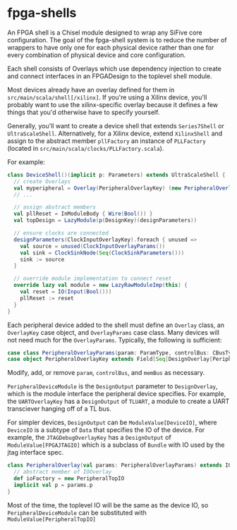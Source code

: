 # fpga-shells

An FPGA shell is a Chisel module designed to wrap any SiFive core configuration.
The goal of the fpga-shell system is to reduce the number of wrappers to have only
one for each physical device rather than one for every combination of physical device and core configuration.

Each shell consists of Overlays which use dependency injection to create and connect interfaces in an FPGADesign to the toplevel shell module.

Most devices already have an overlay defined for them in `src/main/scala/shell[/xilinx]`.
If you're using a Xilinx device, you'll probably want to use the xilinx-specific overlay
because it defines a few things that you'd otherwise have to specify yourself.

Generally, you'll want to create a device shell that extends `Series7Shell` or `UltraScaleShell`.
Alternatively, for a Xilinx device, extend `XilinxShell` and assign to the abstract member `pllFactory` an instance of `PLLFactory`
(located in `src/main/scala/clocks/PLLFactory.scala`).

For example:

```Scala
class DeviceShell()(implicit p: Parameters) extends UltraScaleShell {
  // create Overlays
  val myperipheral = Overlay(PeripheralOverlayKey) (new PeripheralOverlay(_,_,_))
  // ...

  // assign abstract members
  val pllReset = InModuleBody { Wire(Bool()) }
  val topDesign = LazyModule(p(DesignKey)(designParameters))

  // ensure clocks are connected
  designParameters(ClockInputOverlayKey).foreach { unused =>
    val source = unused(ClockInputOverlayParams())
    val sink = ClockSinkNode(Seq(ClockSinkParameters()))
    sink := source
  }

  // override module implementation to connect reset
  override lazy val module = new LazyRawModuleImp(this) {
    val reset = IO(Input(Bool()))
    pllReset := reset
  }
}
```

Each peripheral device added to the shell must define an `Overlay` class, an `OverlayKey` case object, and `OverlayParams` case class.
Many devices will not need much for the `OverlayParams`. Typically, the following is sufficient:

```Scala
case class PeripheralOverlayParams(param: ParamType, controlBus: CBusType, memBus: MBusType)(implicit val p: Parameters)
case object PeripheralOverlayKey extends Field[Seq[DesignOverlay[PeripheralOverlayParams, PeripheralDeviceModule]]](Nil)
```

Modify, add, or remove `param`, `controlBus`, and `memBus` as necessary.

`PeripheralDeviceModule` is the `DesignOutput` parameter to `DesignOverlay`, which is the module interface the peripheral device specifies.
For example, the `UARTOverlayKey` has a `DesignOutput` of `TLUART`, a module to create a UART transciever hanging off of a TL bus.

For simpler devices, `DesignOutput` can be `ModuleValue[DeviceIO]`, where `DeviceIO` is a subtype of `Data` that specifies the IO of the device.
For example, the `JTAGDebugOverlayKey` has a `DesignOutput` of `ModuleValue[FPGAJTAGIO]` which is a subclass of `Bundle` with IO used by the jtag interface spec.

```Scala
class PeripheralOverlay(val params: PeripheralOverlayParams) extends IOOverlay[PeripheralTopIO, PeripheralDeviceModule] {
  // abstract member of IOOverlay
  def ioFactory = new PeripheralTopIO
  implicit val p = params.p
}
```

Most of the time, the toplevel IO will be the same as the device IO, so `PeripheralDeviceModule` can be substituted with `ModuleValue[PeripheralTopIO]`

